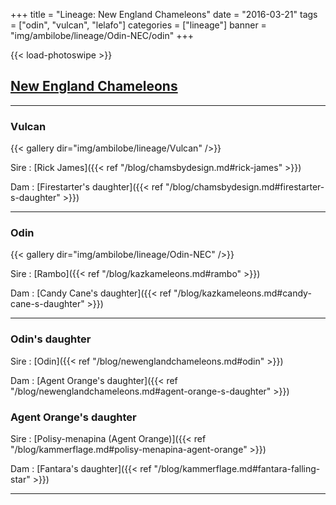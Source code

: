 +++
title = "Lineage: New England Chameleons"
date = "2016-03-21"
tags = ["odin", "vulcan", "lelafo"]
categories = ["lineage"]
banner = "img/ambilobe/lineage/Odin-NEC/odin"
+++

{{< load-photoswipe >}}

## [New England Chameleons](https://newenglandchameleons.com/)

---

### Vulcan

{{< gallery dir="img/ambilobe/lineage/Vulcan" />}}

Sire
: [Rick James]({{< ref "/blog/chamsbydesign.md#rick-james" >}})

Dam
: [Firestarter's daughter]({{< ref "/blog/chamsbydesign.md#firestarter-s-daughter" >}})

---

### Odin

{{< gallery dir="img/ambilobe/lineage/Odin-NEC" />}}

Sire
: [Rambo]({{< ref "/blog/kazkameleons.md#rambo" >}})

Dam
: [Candy Cane's daughter]({{< ref "/blog/kazkameleons.md#candy-cane-s-daughter" >}})

---

### Odin's daughter

Sire
: [Odin]({{< ref "/blog/newenglandchameleons.md#odin" >}})

Dam
: [Agent Orange's daughter]({{< ref "/blog/newenglandchameleons.md#agent-orange-s-daughter" >}})

### Agent Orange's daughter

Sire
: [Polisy-menapina (Agent Orange)]({{< ref "/blog/kammerflage.md#polisy-menapina-agent-orange" >}})

Dam
: [Fantara's daughter]({{< ref "/blog/kammerflage.md#fantara-falling-star" >}})

---
